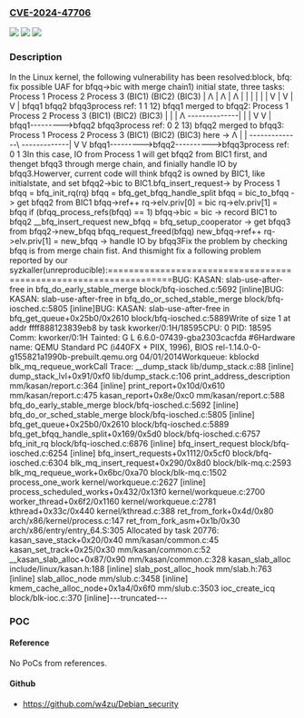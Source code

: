 ### [CVE-2024-47706](https://cve.mitre.org/cgi-bin/cvename.cgi?name=CVE-2024-47706)
![](https://img.shields.io/static/v1?label=Product&message=Linux&color=blue)
![](https://img.shields.io/static/v1?label=Version&message=36eca8948323%3C%20a9bdd5b36887%20&color=brighgreen)
![](https://img.shields.io/static/v1?label=Vulnerability&message=n%2Fa&color=brighgreen)

### Description

In the Linux kernel, the following vulnerability has been resolved:block, bfq: fix possible UAF for bfqq->bic with merge chain1) initial state, three tasks:		Process 1       Process 2	Process 3		 (BIC1)          (BIC2)		 (BIC3)		  |  Λ            |  Λ		  |  Λ		  |  |            |  |		  |  |		  V  |            V  |		  V  |		  bfqq1           bfqq2		  bfqq3process ref:	   1		    1		    12) bfqq1 merged to bfqq2:		Process 1       Process 2	Process 3		 (BIC1)          (BIC2)		 (BIC3)		  |               |		  |  Λ		  \--------------\|		  |  |		                  V		  V  |		  bfqq1--------->bfqq2		  bfqq3process ref:	   0		    2		    13) bfqq2 merged to bfqq3:		Process 1       Process 2	Process 3		 (BIC1)          (BIC2)		 (BIC3)	 here -> Λ                |		  |		  \--------------\ \-------------\|		                  V		  V		  bfqq1--------->bfqq2---------->bfqq3process ref:	   0		    1		    3In this case, IO from Process 1 will get bfqq2 from BIC1 first, and thenget bfqq3 through merge chain, and finially handle IO by bfqq3.Howerver, current code will think bfqq2 is owned by BIC1, like initialstate, and set bfqq2->bic to BIC1.bfq_insert_request-> by Process 1 bfqq = bfq_init_rq(rq)  bfqq = bfq_get_bfqq_handle_split   bfqq = bic_to_bfqq   -> get bfqq2 from BIC1 bfqq->ref++ rq->elv.priv[0] = bic rq->elv.priv[1] = bfqq if (bfqq_process_refs(bfqq) == 1)  bfqq->bic = bic  -> record BIC1 to bfqq2  __bfq_insert_request   new_bfqq = bfq_setup_cooperator   -> get bfqq3 from bfqq2->new_bfqq   bfqq_request_freed(bfqq)   new_bfqq->ref++   rq->elv.priv[1] = new_bfqq   -> handle IO by bfqq3Fix the problem by checking bfqq is from merge chain fist. And thismight fix a following problem reported by our syzkaller(unreproducible):==================================================================BUG: KASAN: slab-use-after-free in bfq_do_early_stable_merge block/bfq-iosched.c:5692 [inline]BUG: KASAN: slab-use-after-free in bfq_do_or_sched_stable_merge block/bfq-iosched.c:5805 [inline]BUG: KASAN: slab-use-after-free in bfq_get_queue+0x25b0/0x2610 block/bfq-iosched.c:5889Write of size 1 at addr ffff888123839eb8 by task kworker/0:1H/18595CPU: 0 PID: 18595 Comm: kworker/0:1H Tainted: G             L     6.6.0-07439-gba2303cacfda #6Hardware name: QEMU Standard PC (i440FX + PIIX, 1996), BIOS rel-1.14.0-0-g155821a1990b-prebuilt.qemu.org 04/01/2014Workqueue: kblockd blk_mq_requeue_workCall Trace: <TASK> __dump_stack lib/dump_stack.c:88 [inline] dump_stack_lvl+0x91/0xf0 lib/dump_stack.c:106 print_address_description mm/kasan/report.c:364 [inline] print_report+0x10d/0x610 mm/kasan/report.c:475 kasan_report+0x8e/0xc0 mm/kasan/report.c:588 bfq_do_early_stable_merge block/bfq-iosched.c:5692 [inline] bfq_do_or_sched_stable_merge block/bfq-iosched.c:5805 [inline] bfq_get_queue+0x25b0/0x2610 block/bfq-iosched.c:5889 bfq_get_bfqq_handle_split+0x169/0x5d0 block/bfq-iosched.c:6757 bfq_init_rq block/bfq-iosched.c:6876 [inline] bfq_insert_request block/bfq-iosched.c:6254 [inline] bfq_insert_requests+0x1112/0x5cf0 block/bfq-iosched.c:6304 blk_mq_insert_request+0x290/0x8d0 block/blk-mq.c:2593 blk_mq_requeue_work+0x6bc/0xa70 block/blk-mq.c:1502 process_one_work kernel/workqueue.c:2627 [inline] process_scheduled_works+0x432/0x13f0 kernel/workqueue.c:2700 worker_thread+0x6f2/0x1160 kernel/workqueue.c:2781 kthread+0x33c/0x440 kernel/kthread.c:388 ret_from_fork+0x4d/0x80 arch/x86/kernel/process.c:147 ret_from_fork_asm+0x1b/0x30 arch/x86/entry/entry_64.S:305 </TASK>Allocated by task 20776: kasan_save_stack+0x20/0x40 mm/kasan/common.c:45 kasan_set_track+0x25/0x30 mm/kasan/common.c:52 __kasan_slab_alloc+0x87/0x90 mm/kasan/common.c:328 kasan_slab_alloc include/linux/kasan.h:188 [inline] slab_post_alloc_hook mm/slab.h:763 [inline] slab_alloc_node mm/slub.c:3458 [inline] kmem_cache_alloc_node+0x1a4/0x6f0 mm/slub.c:3503 ioc_create_icq block/blk-ioc.c:370 [inline]---truncated---

### POC

#### Reference
No PoCs from references.

#### Github
- https://github.com/w4zu/Debian_security

